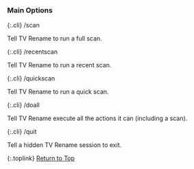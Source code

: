 <!-- START MAIN OPTIONS ---------------------- -->
### Main Options

{:.cli}
/scan

Tell TV&nbsp;Rename to run a full scan.

{:.cli}
/recentscan

Tell TV&nbsp;Rename to run a recent scan.

{:.cli}
/quickscan

Tell TV&nbsp;Rename to run a quick scan.

{:.cli}
/doall

Tell TV&nbsp;Rename execute all the actions it can (including a scan).

{:.cli}
/quit

Tell a hidden TV&nbsp;Rename session to exit.

{:.toplink}
[Return to Top]()
<!-- END MAIN OPTIONS ------------------------ -->
